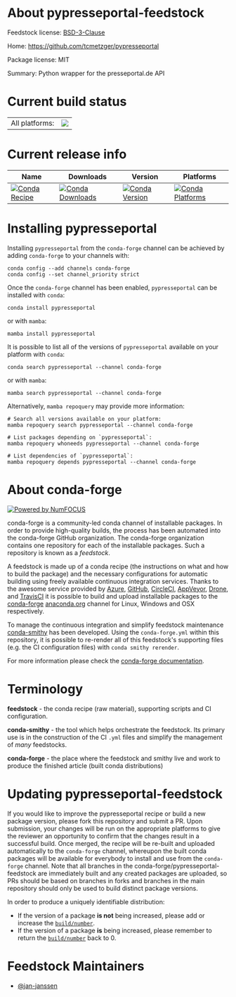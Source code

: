About pypresseportal-feedstock
==============================

Feedstock license: [BSD-3-Clause](https://github.com/conda-forge/pypresseportal-feedstock/blob/main/LICENSE.txt)

Home: https://github.com/tcmetzger/pypresseportal

Package license: MIT

Summary: Python wrapper for the presseportal.de API

Current build status
====================


<table><tr><td>All platforms:</td>
    <td>
      <a href="https://dev.azure.com/conda-forge/feedstock-builds/_build/latest?definitionId=17420&branchName=main">
        <img src="https://dev.azure.com/conda-forge/feedstock-builds/_apis/build/status/pypresseportal-feedstock?branchName=main">
      </a>
    </td>
  </tr>
</table>

Current release info
====================

| Name | Downloads | Version | Platforms |
| --- | --- | --- | --- |
| [![Conda Recipe](https://img.shields.io/badge/recipe-pypresseportal-green.svg)](https://anaconda.org/conda-forge/pypresseportal) | [![Conda Downloads](https://img.shields.io/conda/dn/conda-forge/pypresseportal.svg)](https://anaconda.org/conda-forge/pypresseportal) | [![Conda Version](https://img.shields.io/conda/vn/conda-forge/pypresseportal.svg)](https://anaconda.org/conda-forge/pypresseportal) | [![Conda Platforms](https://img.shields.io/conda/pn/conda-forge/pypresseportal.svg)](https://anaconda.org/conda-forge/pypresseportal) |

Installing pypresseportal
=========================

Installing `pypresseportal` from the `conda-forge` channel can be achieved by adding `conda-forge` to your channels with:

```
conda config --add channels conda-forge
conda config --set channel_priority strict
```

Once the `conda-forge` channel has been enabled, `pypresseportal` can be installed with `conda`:

```
conda install pypresseportal
```

or with `mamba`:

```
mamba install pypresseportal
```

It is possible to list all of the versions of `pypresseportal` available on your platform with `conda`:

```
conda search pypresseportal --channel conda-forge
```

or with `mamba`:

```
mamba search pypresseportal --channel conda-forge
```

Alternatively, `mamba repoquery` may provide more information:

```
# Search all versions available on your platform:
mamba repoquery search pypresseportal --channel conda-forge

# List packages depending on `pypresseportal`:
mamba repoquery whoneeds pypresseportal --channel conda-forge

# List dependencies of `pypresseportal`:
mamba repoquery depends pypresseportal --channel conda-forge
```


About conda-forge
=================

[![Powered by
NumFOCUS](https://img.shields.io/badge/powered%20by-NumFOCUS-orange.svg?style=flat&colorA=E1523D&colorB=007D8A)](https://numfocus.org)

conda-forge is a community-led conda channel of installable packages.
In order to provide high-quality builds, the process has been automated into the
conda-forge GitHub organization. The conda-forge organization contains one repository
for each of the installable packages. Such a repository is known as a *feedstock*.

A feedstock is made up of a conda recipe (the instructions on what and how to build
the package) and the necessary configurations for automatic building using freely
available continuous integration services. Thanks to the awesome service provided by
[Azure](https://azure.microsoft.com/en-us/services/devops/), [GitHub](https://github.com/),
[CircleCI](https://circleci.com/), [AppVeyor](https://www.appveyor.com/),
[Drone](https://cloud.drone.io/welcome), and [TravisCI](https://travis-ci.com/)
it is possible to build and upload installable packages to the
[conda-forge](https://anaconda.org/conda-forge) [anaconda.org](https://anaconda.org/)
channel for Linux, Windows and OSX respectively.

To manage the continuous integration and simplify feedstock maintenance
[conda-smithy](https://github.com/conda-forge/conda-smithy) has been developed.
Using the ``conda-forge.yml`` within this repository, it is possible to re-render all of
this feedstock's supporting files (e.g. the CI configuration files) with ``conda smithy rerender``.

For more information please check the [conda-forge documentation](https://conda-forge.org/docs/).

Terminology
===========

**feedstock** - the conda recipe (raw material), supporting scripts and CI configuration.

**conda-smithy** - the tool which helps orchestrate the feedstock.
                   Its primary use is in the construction of the CI ``.yml`` files
                   and simplify the management of *many* feedstocks.

**conda-forge** - the place where the feedstock and smithy live and work to
                  produce the finished article (built conda distributions)


Updating pypresseportal-feedstock
=================================

If you would like to improve the pypresseportal recipe or build a new
package version, please fork this repository and submit a PR. Upon submission,
your changes will be run on the appropriate platforms to give the reviewer an
opportunity to confirm that the changes result in a successful build. Once
merged, the recipe will be re-built and uploaded automatically to the
`conda-forge` channel, whereupon the built conda packages will be available for
everybody to install and use from the `conda-forge` channel.
Note that all branches in the conda-forge/pypresseportal-feedstock are
immediately built and any created packages are uploaded, so PRs should be based
on branches in forks and branches in the main repository should only be used to
build distinct package versions.

In order to produce a uniquely identifiable distribution:
 * If the version of a package **is not** being increased, please add or increase
   the [``build/number``](https://docs.conda.io/projects/conda-build/en/latest/resources/define-metadata.html#build-number-and-string).
 * If the version of a package **is** being increased, please remember to return
   the [``build/number``](https://docs.conda.io/projects/conda-build/en/latest/resources/define-metadata.html#build-number-and-string)
   back to 0.

Feedstock Maintainers
=====================

* [@jan-janssen](https://github.com/jan-janssen/)

